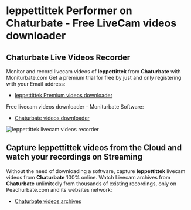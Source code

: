 # leppettittek Performer on Chaturbate - Free LiveCam videos downloader

## Chaturbate Live Videos Recorder

Monitor and record livecam videos of **leppettittek** from **Chaturbate** with Moniturbate.com
Get a premium trial for free by just and only registering with your Email address:
* [leppettittek Premium videos downloader](https://moniturbate.com/request-demo-licence-key.html)

Free livecam videos downloader - Moniturbate Software:
* [Chaturbate videos downloader](https://moniturbate.com/moniturbate-download-software.html)

![leppettittek livecam videos recorder](https://peachurnet.com/templates/moniturbate-software.png)


## Capture leppettittek videos from the Cloud and watch your recordings on Streaming

Without the need of downloading a software, capture **leppettittek** livecam videos from **Chaturbate** 100% online.
Watch Livecam archives from **Chaturbate** unlimitedly from thousands of existing recordings, only on Peachurbate.com and its websites network:
* [Chaturbate videos archives](https://peachurnet.com/)